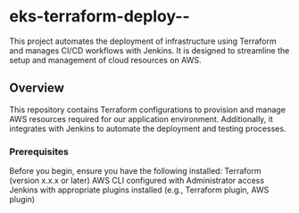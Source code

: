 # eks-terraform-deploy--
This project automates the deployment of infrastructure using Terraform and manages CI/CD workflows with Jenkins. It is designed to streamline the setup and management of cloud resources on AWS.

## Overview
This repository contains Terraform configurations to provision and manage AWS resources required for our application environment. Additionally, it integrates with Jenkins to automate the deployment and testing processes.

### Prerequisites
Before you begin, ensure you have the following installed:
Terraform (version x.x.x or later)
AWS CLI configured with Administrator access
Jenkins with appropriate plugins installed (e.g., Terraform plugin, AWS plugin)

